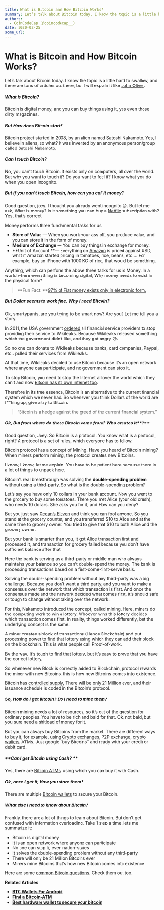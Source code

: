 ```yaml
---
title: What is Bitcoin and How Bitcoin Works?
summary: Let’s talk about Bitcoin today. I know the topic is a little hard to swallow, and there are tons of articles out there, but I will explain it like John Oliver.
authors:
  - CoinCodeCap (@coincodecap__)
date: 2020-02-25
some_url: 
---
```


# What is Bitcoin and How Bitcoin Works?


Let’s talk about Bitcoin today. I know the topic is a little hard to swallow, and there are tons of articles out there, but I will explain it like [John Oliver](https://www.youtube.com/user/LastWeekTonight). 

##### **What is Bitcoin?**

Bitcoin is digital money, and you can buy things using it, yes even those dirty magazines.

##### **But How does Bitcoin start?**

Bitcoin project started in 2008, by an alien named Satoshi Nakamoto. Yes, I believe in aliens, so what? It was invented by an anonymous person/group called Satoshi Nakamoto.

##### **Can I touch Bitcoin?** 

No, you can’t touch Bitcoin. It exists only on computers, all over the world. But why you want to touch it? Do you want to feel it? I know what you do when you open Incognito. 

##### **But if you can’t touch Bitcoin, how can you call it money?**

Good question, joey. I thought you already went incognito 😉. But let me ask, What is money? Is it something you can buy a [Netflix](https://www.netflix.com/) subscription with? Yes, that’s correct.

Money performs three fundamental tasks for us. 

*   **Store of Value** — When you work your ass off, you produce value, and you can store it in the form of money. 
*   **Medium of Exchange** — You can buy things in exchange for money.
*   **Unit of Account **— Everything on [Amazon](https://www.amazon.com/) is priced against USD, what if Amazon started pricing in tomatoes, rice, beans, etc.… For example, buy an iPhone with 1000 KG of rice, that would be something.

Anything, which can perform the above three tasks for us is Money. In a world where everything is becoming digital, Why money needs to exist in the physical form?

> **Fun Fact: **[97% of Fiat money exists only in electronic form.](https://positivemoney.org/how-money-%20works/how-banks-%20create-money/)

##### **But Dollar seems to work fine. Why I need Bitcoin?**

Ok, smartypants, are you trying to be smart now? Are you? Let me tell you a story. 

In 2011, the USA government [ordered](https://www.theguardian.com/commentisfree/2011/oct/24/bankers-wikileaks-free-speech) all financial service providers to stop providing their service to Wikileaks. Because Wikileaks released something which the government didn’t like, and they got angry 😠. 

So no one can donate to Wikileaks because banks, card companies, Paypal, etc.. pulled their services from Wikileaks. 

At that time, Wikileaks decided to use Bitcoin because it’s an open network where anyone can participate, and no government can stop it. 

To stop Bitcoin, you need to stop the Internet all over the world which they can’t and now [Bitcoin has its own internet too](https://gotenna.com/).

Therefore in its true essence, Bitcoin is an alternative to the current financial system which we never had. So whenever you think Dollars of the world are f\*\*king up, give a try to Bitcoin. 

> “Bitcoin is a hedge against the greed of the current financial system.”

##### **Ok, But from where do these Bitcoin come from? Who creates i**t**?**

Good question, Joey. So Bitcoin is a protocol. You know what is a protocol, right? A protocol is a set of rules, which everyone has to follow. 

Bitcoin protocol has a concept of Mining. Have you heard of Bitcoin mining? When miners perform mining, the protocol creates new Bitcoins. 

I know, I know, let me explain. You have to be patient here because there is a lot of things to unpack here. 

Bitcoin’s real breakthrough was solving the **double-spending problem** without using a third-party. So what is the double-spending problem?

Let’s say you have only 10 dollars in your bank account. Now you went to the grocery to buy some tomatoes. There you met Alice (your old crush), who needs 10 dollars. She asks you for it, and How can you deny? 

But you just saw [Ocean’s Eleven](https://www.imdb.com/title/tt0240772/) and think you can fool anyone. So you stand at the grocery counter, and you transferred $10 to Alice and at the same time to grocery owner. You tried to give that $10 to both Alice and the grocery owner. 

But your bank is smarter than you, it got Alice transaction first and processed it, and transaction for grocery failed because you don’t have sufficient balance after that.

Here the bank is serving as a third-party or middle man who always maintains your balance so you can’t double-spend the money. The bank is processing transactions based on a first-come-first-serve basis.

Solving the double-spending problem without any third-party was a big challenge. Because you don’t want a third party, and you want to make a consensus over the network that which transaction is first. And once the consensus made and the network decided what comes first, it’s should safe or tough to change without taking over the network.

For this, Nakamoto introduced the concept, called mining. Here, miners do the computing work to win a lottery. Whoever wins this lottery decides which transaction comes first. In reality, things worked differently, but the underlying concept is the same. 

A miner creates a block of transactions (Hence Blockchain) and put processing power to find that lottery using which they can add their block on the blockchain. This is what people call Proof-of-work.

By the way, It’s tough to find that lottery, but it’s easy to prove that you have the correct lottery. 

So whenever new Block is correctly added to Blockchain, protocol rewards the miner with new Bitcoins, this is how new Bitcoins comes into existence. 

Bitcoin has [controlled supply](https://en.bitcoin.it/wiki/Controlled_supply), There will be only 21 Million ever, and their issuance schedule is coded in the Bitcoin’s protocol.

##### So, How do I get Bitcoin? Do I need to mine them?

Bitcoin mining needs a lot of resources, so it’s out of the question for ordinary peoples. You have to be rich and bald for that. Ok, not bald, but you sure need a shitload of money for it. 

But you can always buy Bitcoins from the market. There are different ways to buy it, for example, using [Crypto exchanges](https://blog.coincodecap.com/tag/crypto-exchange/), P2P exchange, [crypto wallets](https://blog.coincodecap.com/tag/crypto-wallet/), ATMs. Just google “buy Bitcoins” and ready with your credit or debit card. 

##### **Can I get Bitcoin using Cash? **

Yes, there are [Bitcoin ATMs](https://blog.coincodecap.com/tag/bitcoin-atm/), using which you can buy it with Cash.

##### **Ok, once I get it, How you store them?**

There are multiple [Bitcoin wallets](https://blog.coincodecap.com/tag/bitcoin-wallet/) to secure your Bitcoin.

##### **What else I need to know about Bitcoin?**

Frankly, there are a lot of things to learn about Bitcoin. But don’t get confused with information overloading. Take 1 step a time, lets me summarize it:

*   Bitcoin is digital money
*   It is an open network where anyone can participate
*   No one can stop it, even nation-states
*   It solves the double-spending problem without any third-party
*   There will only be 21 Million Bitcoins ever
*   Miners mine Bitcoins that’s how new Bitcoin comes into existence

Here are some [common Bitcoin questions](https://blog.coincodecap.com/bitcoin-for-beginners-common-questions/). Check them out too.

**Related Articles**

*   **[BTC Wallets For Android](https://blog.coincodecap.com/best-btc-wallets-for-android/)**
*   **[Find a Bitcoin-ATM](https://blog.coincodecap.com/find-a-bitcoin-atm-near-me/)**
*   **[Best hardware wallet to secure your bitcoin](https://blog.coincodecap.com/best-hardware-wallet-bitcoin/)**
